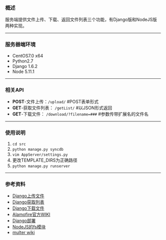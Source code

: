 ### 概述

服务端提供文件上传、下载、返回文件列表三个功能，有Django版和NodeJS版两种实现。

---

### 服务器端环境

- CentOS7.0 x64
- Python2.7
- Django 1.6.2
- Node 5.11.1

---

### 相关API

- **POST**-文件上传：`/upload/`	#POST表单形式
- **GET**-获取文件列表： `/getList/` #以JSON形式返回
- **GET**-下载文件： `/download/?filename=###` #参数传带扩展名的文件名

---

### 使用说明

1. `cd src`
2. `python manage.py syncdb`
3. `vim AppServer/settings.py`
4. 更改TEMPLATE_DIRS为正确路径
5. `python manage.py runserver`

---

### 参考资料

- [Django上传文件](http://www.cnblogs.com/fnng/p/3740274.html)
- [Django获取列表](http://stackoverflow.com/questions/2428092/creating-a-json-response-using-django-and-python)
- [Django下载文件](http://www.jianshu.com/p/2ce715671340)
- [Alamofire官方WIKI](https://github.com/Alamofire/Alamofire/blob/master/README.md)
- [Django部署](http://www.jianshu.com/p/80393ae41a5f)
- [NodeJS的fs模块](https://nodejs.org/api/fs.html#fs_fs_rename_oldpath_newpath_callback)
- [multer wiki](https://github.com/expressjs/multer)

